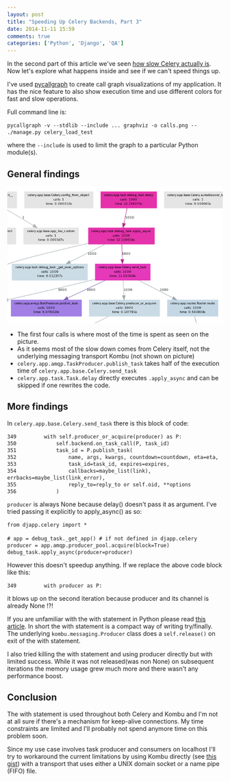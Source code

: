 ```yaml
---
layout: post
title: "Speeding Up Celery Backends, Part 3"
date: 2014-11-11 15:59
comments: true
categories: ['Python', 'Django', 'QA']
---
```


In the second part of this article we've seen 
[how slow Celery actually is](/blog/2014/11/07/speeding-up-celery-backends-part-2/).
Now let's explore what happens inside and see if we can't speed things up.

I've used [pycallgraph](http://pycallgraph.slowchop.com/en/latest/) to create
call graph visualizations of my application. It has the nice feature to also show
execution time and use different colors for fast and slow operations.

Full command line is:

    pycallgraph -v --stdlib --include ... graphviz -o calls.png -- ./manage.py celery_load_test

where the `--include` is used to limit the graph to a particular Python module(s).

General findings
----------------

![call graph](/images/celery/general.png "call graph")

* The first four calls is where most of the time is spent as seen on the picture. 
* As it seems most of the slow down comes from Celery itself, not the underlying messaging
transport Kombu (not shown on picture)
* `celery.app.amqp.TaskProducer.publish_task` takes half of the execution time of
`celery.app.base.Celery.send_task`
* `celery.app.task.Task.delay` directly executes `.apply_async` and can be skipped if one
rewrites the code.


More findings
-------------

In `celery.app.base.Celery.send_task` there is this block of code:

    349         with self.producer_or_acquire(producer) as P:
    350             self.backend.on_task_call(P, task_id)
    351             task_id = P.publish_task(
    352                 name, args, kwargs, countdown=countdown, eta=eta,
    353                 task_id=task_id, expires=expires,
    354                 callbacks=maybe_list(link), errbacks=maybe_list(link_error),
    355                 reply_to=reply_to or self.oid, **options
    356             )


`producer` is always None because delay() doesn't pass it as argument.
I've tried passing it explicitly to apply_async() as so:

    from djapp.celery import *

    # app = debug_task._get_app() # if not defined in djapp.celery
    producer = app.amqp.producer_pool.acquire(block=True)
    debug_task.apply_async(producer=producer)


However this doesn't speedup anything. If we replace the above code block like this:

    349         with producer as P:

it blows up on the second iteration because producer and its channel is already None !?!

If you are unfamiliar with the with statement in Python please read
[this article](http://effbot.org/zone/python-with-statement.htm). In short the with statement is
a compact way of writing try/finally. The underlying `kombu.messaging.Producer` class does a
`self.release()` on exit of the with statement.


I also tried killing the with statement and using producer directly but with limited success. While
it was not released(was non None) on subsequent iterations the memory usage grew much more and there
wasn't any performance boost.

Conclusion
----------

The with statement is used throughout both Celery and Kombu and I'm not at all sure if
there's a mechanism for keep-alive connections. My time constraints are limited and I'll probably
not spend anymore time on this problem soon.

Since my use case involves task producer and consumers on localhost I'll try to workaround the
current limitations by using Kombu directly 
(see [this gist](https://gist.github.com/atodorov/2bc1fcd34531ad260ed7)) with a transport that
uses either a UNIX domain socket or a name pipe (FIFO) file.


